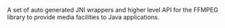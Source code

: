 A set of auto generated JNI wrappers and higher level API for the FFMPEG library to provide media facilities to Java applications.
